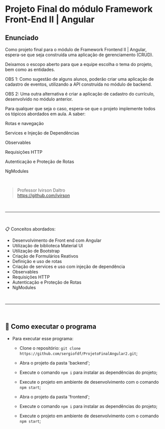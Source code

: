 # Projeto Final do módulo Framework Front-End II | Angular
## Enunciado

Como projeto final para o módulo de Framework Frontend II | Angular, espera-se que seja construída uma aplicação de gerenciamento (CRUD).

Deixamos o escopo aberto para que a equipe escolha o tema do projeto, bem como as entidades.

OBS 1: Como sugestão de alguns alunos, poderão criar uma aplicação de cadastro de eventos, utilizando a API construída no módulo de backend.

OBS 2: Uma outra alternativa é criar a aplicação de cadastro do currículo, desenvolvido no módulo anterior.

Para qualquer que seja o caso, espera-se que o projeto implemente todos os tópicos abordados em aula. A saber:

Rotas e navegação

Services e Injeção de Dependências

Observables

Requisições HTTP

Autenticação e Proteção de Rotas

NgModules

<br>

> Professor Ivirson Daltro <br>
> https://github.com/ivirson

<br>

--- 
<br>

📋 Conceitos abordados: 
- Desenvolvimento de Front end com Angular
- Utilização de biblioteca Material UI
- Utilização de Bootstrap
- Criação de Formulários Reativos
- Definição e uso de rotas
- Criação de services e uso com injeção de dependência
- Observables
- Requisições HTTP
- Autenticação e Proteção de Rotas
- NgModules

<br>

--- 
<br>

## 🚀 Como executar o programa
- Para executar esse programa:
  - Clone o repositório: `git clone https://github.com/sergiofdf/ProjetoFinalAngular2.git`;

  - Abra o projeto da pasta 'backend';

  - Execute o comando `npm i` para instalar as dependências do projeto;

  - Execute o projeto em ambiente de desenvolvimento com o comando `npm start`;

  - Abra o projeto da pasta 'frontend';

  - Execute o comando `npm i` para instalar as dependências do projeto;

  - Execute o projeto em ambiente de desenvolvimento com o comando `npm start`;

